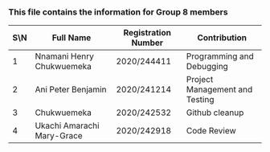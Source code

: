 ### This file contains the information for Group 8 members


|  S\N     | Full Name | Registration Number | Contribution |
| ---      | ---       | ---      | ---       |
| 1 | Nnamani Henry Chukwuemeka   | 2020/244411 | Programming and Debugging
| 2 | Ani Peter Benjamin | 2020/241214 | Project Management and Testing
| 3 | Chukwuemeka | 2020/242532 | Github cleanup|
| 4 | Ukachi Amarachi Mary-Grace| 2020/242918| Code Review |
